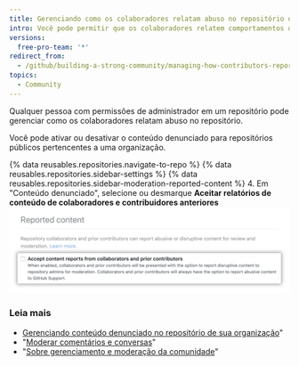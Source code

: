 ```yaml
---
title: Gerenciando como os colaboradores relatam abuso no repositório da sua organização
intro: Você pode permitir que os colaboradores relatem comportamentos disruptivos diretamente aos mantenedores do repositório.
versions:
  free-pro-team: '*'
redirect_from:
  - /github/building-a-strong-community/managing-how-contributors-report-abuse-in-your-organizations-repository
topics:
  - Community
---
```


Qualquer pessoa com permissões de administrador em um repositório pode gerenciar como os colaboradores relatam abuso no repositório.

Você pode ativar ou desativar o conteúdo denunciado para repositórios públicos pertencentes a uma organização.

{% data reusables.repositories.navigate-to-repo %}
{% data reusables.repositories.sidebar-settings %}
{% data reusables.repositories.sidebar-moderation-reported-content %}
4. Em "Conteúdo denunciado", selecione ou desmarque **Aceitar relatórios de conteúdo de colaboradores e contribuidores anteriores** ![Caixa de seleção para opt-in ou opt-out do conteúdo denunciado para um repositório](/assets/images/help/repository/reported-content-opt-in-checkbox.png)

### Leia mais

- [Gerenciando conteúdo denunciado no repositório de sua organização](/communities/moderating-comments-and-conversations/managing-reported-content-in-your-organizations-repository)"
- "[Moderar comentários e conversas](/communities/moderating-comments-and-conversations)"
- "[Sobre gerenciamento e moderação da comunidade](/communities/setting-up-your-project-for-healthy-contributions/about-community-management-and-moderation)"
